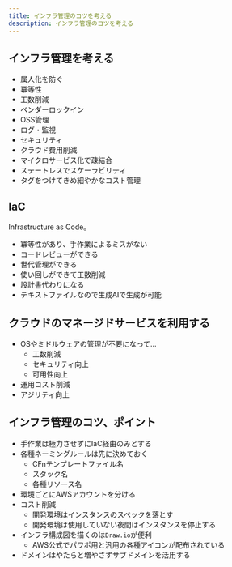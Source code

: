 ```yaml
---
title: インフラ管理のコツを考える
description: インフラ管理のコツを考える
---
```


## インフラ管理を考える
* 属人化を防ぐ
* 冪等性
* 工数削減
* ベンダーロックイン
* OSS管理
* ログ・監視
* セキュリティ
* クラウド費用削減
* マイクロサービス化で疎結合
* ステートレスでスケーラビリティ
* タグをつけてきめ細やかなコスト管理


## IaC
Infrastructure as Code。

* 冪等性があり、手作業によるミスがない
* コードレビューができる
* 世代管理ができる
* 使い回しができて工数削減
* 設計書代わりになる
* テキストファイルなので生成AIで生成が可能


## クラウドのマネージドサービスを利用する
* OSやミドルウェアの管理が不要になって…
    * 工数削減
    * セキュリティ向上
    * 可用性向上
* 運用コスト削減
* アジリティ向上


## インフラ管理のコツ、ポイント
* 手作業は極力させずにIaC経由のみとする
* 各種ネーミングルールは先に決めておく
    * CFnテンプレートファイル名
    * スタック名
    * 各種リソース名
* 環境ごとにAWSアカウントを分ける
* コスト削減
    * 開発環境はインスタンスのスペックを落とす
    * 開発環境は使用していない夜間はインスタンスを停止する
* インフラ構成図を描くのは`Draw.io`が便利
    * AWS公式でパワポ用と汎用の各種アイコンが配布されている
* ドメインはやたらと増やさずサブドメインを活用する